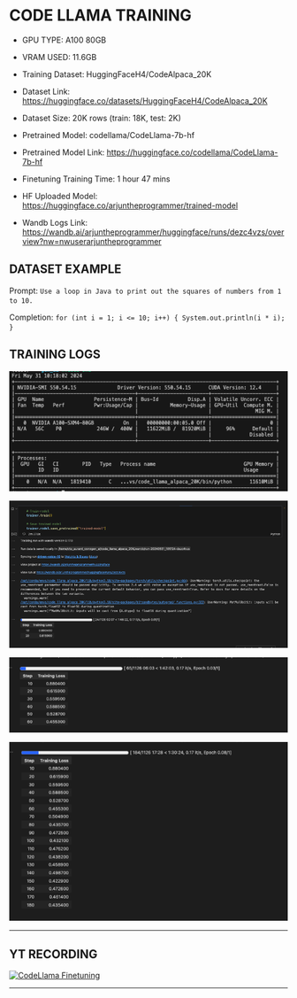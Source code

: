 # CODE LLAMA TRAINING

- GPU TYPE: A100 80GB
- VRAM USED: 11.6GB

- Training Dataset: HuggingFaceH4/CodeAlpaca_20K
- Dataset Link: <https://huggingface.co/datasets/HuggingFaceH4/CodeAlpaca_20K>
- Dataset Size: 20K rows (train: 18K, test: 2K)

- Pretrained Model: codellama/CodeLlama-7b-hf
- Pretrained Model Link: <https://huggingface.co/codellama/CodeLlama-7b-hf>

- Finetuning Training Time: 1 hour 47 mins

- HF Uploaded Model: <https://huggingface.co/arjuntheprogrammer/trained-model>
- Wandb Logs Link: <https://wandb.ai/arjuntheprogrammer/huggingface/runs/dezc4vzs/overview?nw=nwuserarjuntheprogrammer>


## DATASET EXAMPLE

Prompt: `Use a loop in Java to print out the squares of numbers from 1 to 10.`

Completion: `for (int i = 1; i <= 10; i++) { System.out.println(i * i); }`


## TRAINING LOGS

![alt text](image.png)

![alt text](image-1.png)

![alt text](image-2.png)

![alt text](image-3.png)

---

## YT RECORDING

[![CodeLlama Finetuning](https://img.youtube.com/vi/Y2CrFdYgpUc/0.jpg)](https://youtu.be/Y2CrFdYgpUc)


---

